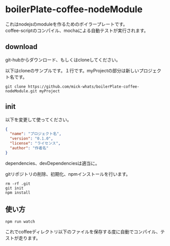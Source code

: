 # boilerPlate-coffee-nodeModule

これはnodejsのmoduleを作るためのボイラープレートです。  
coffee-scriptのコンパイル、mochaによる自動テストが実行されます。

## download

git-hubからダウンロード、もしくはcloneしてください。

以下はcloneのサンプルです。１行です。myProjectの部分は新しいプロジェクト名です。
```
git clone https://github.com/mick-whats/boilerPlate-coffee-nodeModule.git myProject
```
## init

以下を変更して使ってください。

```package.json
{
  "name": "プロジェクト名",
  "version": "0.1.0",
  "license": "ライセンス",
  "author": "作者名"
}

```

dependencies、devDependenciesは適当に。

gitリポジトリの削除、初期化、npmインストールを行います。

```
rm -rf .git
git init
npm install
```

## 使い方

`npm run watch`

これでcoffeeディレクトリ以下のファイルを保存する度に自動でコンパイル、テストが走ります。
